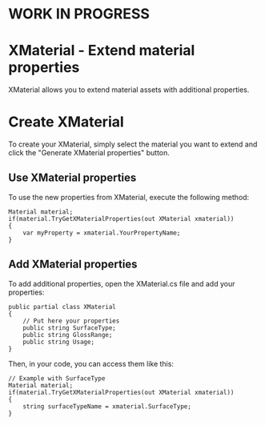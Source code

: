 ﻿# WORK IN PROGRESS #

# XMaterial - Extend material properties
XMaterial allows you to extend material assets with additional properties.
# Create XMaterial
To create your XMaterial, simply select the material you want to extend and click the "Generate XMaterial properties" button.
## Use XMaterial properties
To use the new properties from XMaterial, execute the following method:

    Material material;
    if(material.TryGetXMaterialProperties(out XMaterial xmaterial))
    {
        var myProperty = xmaterial.YourPropertyName;
    }
## Add XMaterial properties
To add additional properties, open the XMaterial.cs file and add your properties:

    public partial class XMaterial
    {
        // Put here your properties
        public string SurfaceType;
        public string GlossRange;
        public string Usage;
    }
Then, in your code, you can access them like this:
    
    // Example with SurfaceType
    Material material;
    if(material.TryGetXMaterialProperties(out XMaterial xmaterial))
    {
        string surfaceTypeName = xmaterial.SurfaceType;
    }
    